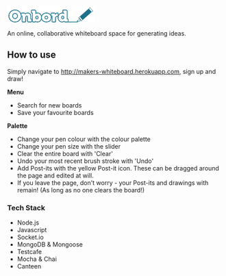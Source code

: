 ![Onbord](https://github.com/ilarne/team-whiteboard/blob/master/public/images/onbord-logo.png "Onbord")

An online, collaborative whiteboard space for generating ideas.

## How to use

Simply navigate to http://makers-whiteboard.herokuapp.com, sign up and draw!

**Menu**
- Search for new boards
- Save your favourite boards 

**Palette**
- Change your pen colour with the colour palette
- Change your pen size with the slider
- Clear the entire board with 'Clear'
- Undo your most recent brush stroke with 'Undo'
- Add Post-its with the yellow Post-it icon. These can be dragged around the page and edited at will.
- If you leave the page, don't worry - your Post-its and drawings with remain! (As long as no one clears the board!)

### Tech Stack
 
 - Node.js
 - Javascript
 - Socket.io
 - MongoDB & Mongoose
 - Testcafe
 - Mocha & Chai
 - Canteen
